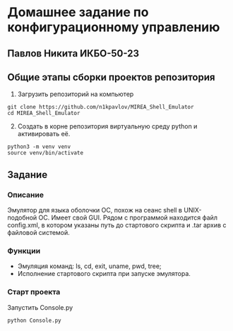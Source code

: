 # Домашнее задание по конфигурационному управлению
## Павлов Никита ИКБО-50-23
## Общие этапы сборки проектов репозитория
1. Загрузить репозиторий на компьютер
```
git clone https://github.com/n1kpavlov/MIREA_Shell_Emulator
cd MIREA_Shell_Emulator
```
2. Создать в корне репозитория виртуальную среду python и активировать её.
```
python3 -m venv venv
source venv/bin/activate
```
## Задание
### Описание
Эмулятор для языка оболочки ОС, похож на сеанс shell в UNIX-подобной ОС. Имеет свой GUI. Рядом с программой находится файл config.xml, в котором указаны путь до стартового скрипта и .tar архив с файловой системой.

### Функции
- Эмуляция команд: ls, cd, exit, uname, pwd, tree;
- Исполнение стартового скрипта при запуске эмулятора.
### Старт проекта
Запустить Console.py
```
python Console.py
```
